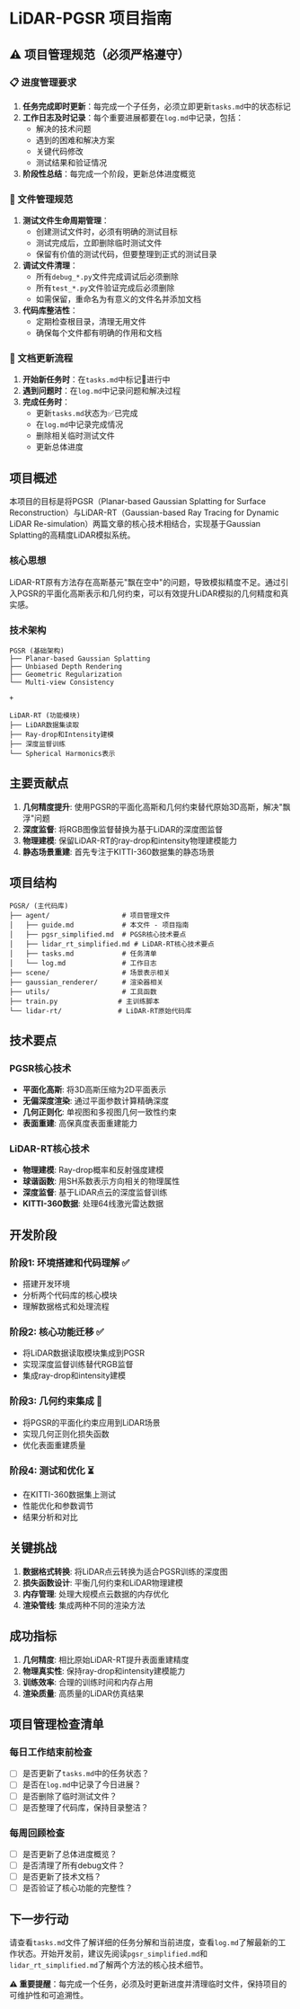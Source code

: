 # LiDAR-PGSR 项目指南

## ⚠️ 项目管理规范（必须严格遵守）

### 📋 进度管理要求
1. **任务完成即时更新**：每完成一个子任务，必须立即更新`tasks.md`中的状态标记
2. **工作日志及时记录**：每个重要进展都要在`log.md`中记录，包括：
   - 解决的技术问题
   - 遇到的困难和解决方案
   - 关键代码修改
   - 测试结果和验证情况
3. **阶段性总结**：每完成一个阶段，更新总体进度概览

### 🧹 文件管理规范
1. **测试文件生命周期管理**：
   - 创建测试文件时，必须有明确的测试目标
   - 测试完成后，立即删除临时测试文件
   - 保留有价值的测试代码，但要整理到正式的测试目录
2. **调试文件清理**：
   - 所有`debug_*.py`文件完成调试后必须删除
   - 所有`test_*.py`文件验证完成后必须删除
   - 如需保留，重命名为有意义的文件名并添加文档
3. **代码库整洁性**：
   - 定期检查根目录，清理无用文件
   - 确保每个文件都有明确的作用和文档

### 📝 文档更新流程
1. **开始新任务时**：在`tasks.md`中标记🚧进行中
2. **遇到问题时**：在`log.md`中记录问题和解决过程
3. **完成任务时**：
   - 更新`tasks.md`状态为✅已完成
   - 在`log.md`中记录完成情况
   - 删除相关临时测试文件
   - 更新总体进度

## 项目概述

本项目的目标是将PGSR（Planar-based Gaussian Splatting for Surface Reconstruction）与LiDAR-RT（Gaussian-based Ray Tracing for Dynamic LiDAR Re-simulation）两篇文章的核心技术相结合，实现基于Gaussian Splatting的高精度LiDAR模拟系统。

### 核心思想

LiDAR-RT原有方法存在高斯基元"飘在空中"的问题，导致模拟精度不足。通过引入PGSR的平面化高斯表示和几何约束，可以有效提升LiDAR模拟的几何精度和真实感。

### 技术架构

```
PGSR (基础架构)
├── Planar-based Gaussian Splatting
├── Unbiased Depth Rendering  
├── Geometric Regularization
└── Multi-view Consistency

+

LiDAR-RT (功能模块)
├── LiDAR数据集读取
├── Ray-drop和Intensity建模
├── 深度监督训练
└── Spherical Harmonics表示
```

## 主要贡献点

1. **几何精度提升**: 使用PGSR的平面化高斯和几何约束替代原始3D高斯，解决"飘浮"问题
2. **深度监督**: 将RGB图像监督替换为基于LiDAR的深度图监督
3. **物理建模**: 保留LiDAR-RT的ray-drop和intensity物理建模能力
4. **静态场景重建**: 首先专注于KITTI-360数据集的静态场景

## 项目结构

```
PGSR/ (主代码库)
├── agent/                  # 项目管理文件
│   ├── guide.md            # 本文件 - 项目指南
│   ├── pgsr_simplified.md  # PGSR核心技术要点
│   ├── lidar_rt_simplified.md # LiDAR-RT核心技术要点
│   ├── tasks.md            # 任务清单
│   └── log.md              # 工作日志
├── scene/                  # 场景表示相关
├── gaussian_renderer/      # 渲染器相关
├── utils/                  # 工具函数
├── train.py               # 主训练脚本
└── lidar-rt/              # LiDAR-RT原始代码库
```

## 技术要点

### PGSR核心技术
- **平面化高斯**: 将3D高斯压缩为2D平面表示
- **无偏深度渲染**: 通过平面参数计算精确深度
- **几何正则化**: 单视图和多视图几何一致性约束
- **表面重建**: 高保真度表面重建能力

### LiDAR-RT核心技术
- **物理建模**: Ray-drop概率和反射强度建模
- **球谐函数**: 用SH系数表示方向相关的物理属性
- **深度监督**: 基于LiDAR点云的深度监督训练
- **KITTI-360数据**: 处理64线激光雷达数据

## 开发阶段

### 阶段1: 环境搭建和代码理解 ✅
- 搭建开发环境
- 分析两个代码库的核心模块
- 理解数据格式和处理流程

### 阶段2: 核心功能迁移 ✅
- 将LiDAR数据读取模块集成到PGSR
- 实现深度监督训练替代RGB监督
- 集成ray-drop和intensity建模

### 阶段3: 几何约束集成 🚧
- 将PGSR的平面化约束应用到LiDAR场景
- 实现几何正则化损失函数
- 优化表面重建质量

### 阶段4: 测试和优化 ⏳
- 在KITTI-360数据集上测试
- 性能优化和参数调节
- 结果分析和对比

## 关键挑战

1. **数据格式转换**: 将LiDAR点云转换为适合PGSR训练的深度图
2. **损失函数设计**: 平衡几何约束和LiDAR物理建模
3. **内存管理**: 处理大规模点云数据的内存优化
4. **渲染管线**: 集成两种不同的渲染方法

## 成功指标

1. **几何精度**: 相比原始LiDAR-RT提升表面重建精度
2. **物理真实性**: 保持ray-drop和intensity建模能力
3. **训练效率**: 合理的训练时间和内存占用
4. **渲染质量**: 高质量的LiDAR仿真结果

## 项目管理检查清单

### 每日工作结束前检查
- [ ] 是否更新了`tasks.md`中的任务状态？
- [ ] 是否在`log.md`中记录了今日进展？
- [ ] 是否删除了临时测试文件？
- [ ] 是否整理了代码库，保持目录整洁？

### 每周回顾检查
- [ ] 是否更新了总体进度概览？
- [ ] 是否清理了所有debug文件？
- [ ] 是否更新了技术文档？
- [ ] 是否验证了核心功能的完整性？

## 下一步行动

请查看`tasks.md`文件了解详细的任务分解和当前进度，查看`log.md`了解最新的工作状态。开始开发前，建议先阅读`pgsr_simplified.md`和`lidar_rt_simplified.md`了解两个方法的核心技术细节。

**⚠️ 重要提醒**：每完成一个任务，必须及时更新进度并清理临时文件，保持项目的可维护性和可追溯性。 